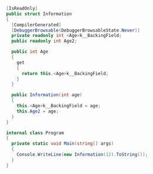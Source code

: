 ﻿```csharp
  [IsReadOnly]
  public struct Information
  {
    [CompilerGenerated]
    [DebuggerBrowsable(DebuggerBrowsableState.Never)]
    private readonly int <Age>k__BackingField;
    public readonly int Age2;

    public int Age
    {
      get
      {
        return this.<Age>k__BackingField;
      }
    }

    public Information(int age)
    {
      this.<Age>k__BackingField = age;
      this.Age2 = age;
    }
  }

  internal class Program
  {
    private static void Main(string[] args)
    {
      Console.WriteLine(new Information(12).ToString());
    }
  }
```